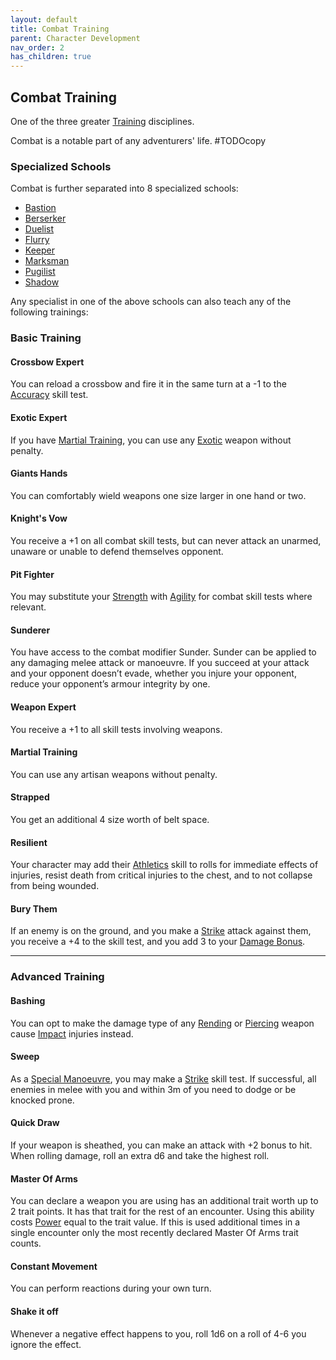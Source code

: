 ```yaml
---
layout: default
title: Combat Training
parent: Character Development
nav_order: 2
has_children: true
---
```

## Combat Training
One of the three greater [Training](Character-Development#Types%20Of%20Training) disciplines.

Combat is a notable part of any adventurers' life. 
#TODOcopy

### Specialized Schools
Combat is further separated into 8 specialized schools:
* [Bastion](Bastion)
* [Berserker](Berserker)
* [Duelist](Duelist)
* [Flurry](Flurry)
* [Keeper](Keeper)
* [Marksman](Marksman)
* [Pugilist](Pugilist)
* [Shadow](Shadow)

Any specialist in one of the above schools can also teach any of the following trainings:

### Basic Training
#### Crossbow Expert
You can reload a crossbow and fire it in the same turn at a -1 to the [Accuracy](Accuracy) skill test.  

#### Exotic Expert
If you have [Martial Training](#Martial%20Training), you can use any [Exotic](Weapons#Exotic) weapon without penalty.   

#### Giants Hands
You can comfortably wield weapons one size larger in one hand or two.

#### Knight's Vow
You receive a +1 on all combat skill tests, but can never attack an unarmed, unaware or unable to defend themselves opponent. 

#### Pit Fighter
You may substitute your [Strength](Strength) with [Agility](Agility) for combat skill tests where relevant.

#### Sunderer
You have access to the combat modifier Sunder. Sunder can be applied to any damaging melee attack or manoeuvre. If you succeed at your attack and your opponent doesn’t evade, whether you injure your opponent, reduce your opponent’s armour integrity by one.

#### Weapon Expert
You receive a +1 to all skill tests involving weapons. 

#### Martial Training
You can use any artisan weapons without penalty. 

#### Strapped
You get an additional 4 size worth of belt space.

#### Resilient
Your character may add their [Athletics](Athletics) skill to rolls for immediate effects of injuries, resist death from critical injuries to the chest, and to not collapse from being wounded.

#### Bury Them
If an enemy is on the ground, and you make a [Strike](Strike) attack against them, you receive a +4 to the skill test, and you add 3 to your [Damage Bonus](Weapons#Damage%20Bonus).

---

### Advanced Training
#### Bashing
You can opt to make the damage type of any [Rending](Combat#Rending) or [Piercing](Combat#Piercing) weapon cause [Impact](Combat#Impact) injuries instead.

#### Sweep
As a [Special Manoeuvre](Combat#Special%20Manoeuvres), you may make a [Strike](Strike) skill test. If successful, all enemies in melee with you and within 3m of you need to dodge or be knocked prone.

#### Quick Draw
If your weapon is sheathed, you can make an attack with +2 bonus to hit. When rolling damage, roll an extra d6 and take the highest roll.

#### Master Of Arms
You can declare a weapon you are using has an additional trait worth up to 2 trait points. It has that trait for the rest of an encounter. Using this ability costs [Power](Stats#Power) equal to the trait value. If this is used additional times in a single encounter only the most recently declared Master Of Arms trait counts. 

#### Constant Movement
You can perform reactions during your own turn.

#### Shake it off
Whenever a negative effect happens to you, roll 1d6 on a roll of 4-6 you ignore the effect.
